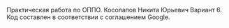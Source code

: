 Практическая работа по ОППО. Косолапов Никита Юрьевич Вариант 6. Код составлен в соответствии с соглашением Google.
